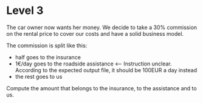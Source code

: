 # Level 3

The car owner now wants her money.
We decide to take a 30% commission on the rental price to cover our costs and have a solid business model.

The commission is split like this:

- half goes to the insurance
- 1€/day goes to the roadside assistance     <-- Instruction unclear. According to the expected output file, it should be 100EUR a day instead
- the rest goes to us

Compute the amount that belongs to the insurance, to the assistance and to us.
